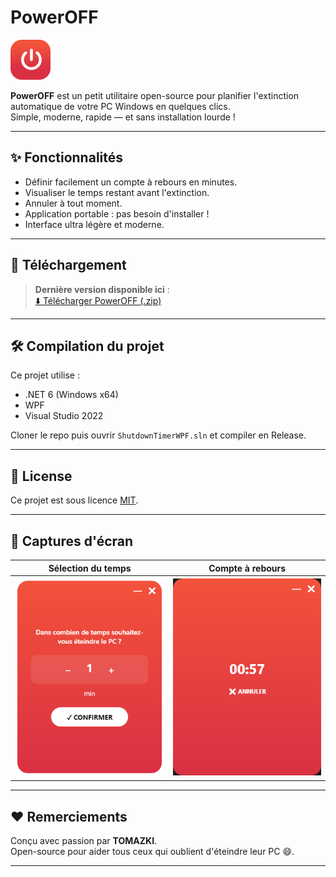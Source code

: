# PowerOFF

![PowerOFF Logo](img/power-off.png)

**PowerOFF** est un petit utilitaire open-source pour planifier l'extinction automatique de votre PC Windows en quelques clics.  
Simple, moderne, rapide — et sans installation lourde !

---

## ✨ Fonctionnalités
- Définir facilement un compte à rebours en minutes.
- Visualiser le temps restant avant l'extinction.
- Annuler à tout moment.
- Application portable : pas besoin d'installer !
- Interface ultra légère et moderne.

---

## 🚀 Téléchargement
> **Dernière version disponible ici** :  
[⬇️ Télécharger PowerOFF (.zip)](https://github.com/tpodgro/poweroff/releases)

---

## 🛠️ Compilation du projet
Ce projet utilise :
- .NET 6 (Windows x64)
- WPF
- Visual Studio 2022

Cloner le repo puis ouvrir `ShutdownTimerWPF.sln` et compiler en Release.

---

## 📜 License

Ce projet est sous licence [MIT](LICENSE).

---

## 🎨 Captures d'écran

| Sélection du temps | Compte à rebours |
|:-------------------:|:---------------:|
| ![Screen1](img/screen1.png) | ![Screen2](img/screen2.png) |

---

## ❤️ Remerciements

Conçu avec passion par **TOMAZKI**.  
Open-source pour aider tous ceux qui oublient d'éteindre leur PC 😄.

---